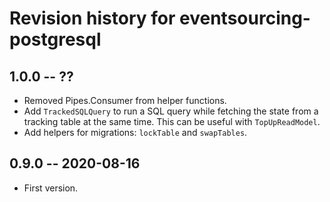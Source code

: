 # Revision history for eventsourcing-postgresql

## 1.0.0 -- ??

* Removed Pipes.Consumer from helper functions.
* Add `TrackedSQLQuery` to run a SQL query while fetching the state from a
  tracking table at the same time. This can be useful with `TopUpReadModel`.
* Add helpers for migrations: `lockTable` and `swapTables`.

## 0.9.0 -- 2020-08-16

* First version.
